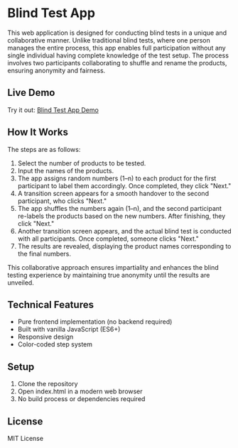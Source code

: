 # Blind Test App

This web application is designed for conducting blind tests in a unique and collaborative manner. Unlike traditional blind tests, where one person manages the entire process, this app enables full participation without any single individual having complete knowledge of the test setup. The process involves two participants collaborating to shuffle and rename the products, ensuring anonymity and fairness.

## Live Demo

Try it out: [Blind Test App Demo](https://danielmroczek.github.io/blind-test/)

## How It Works

The steps are as follows:  

1. Select the number of products to be tested.  
2. Input the names of the products.  
3. The app assigns random numbers (1–n) to each product for the first participant to label them accordingly. Once completed, they click "Next."  
4. A transition screen appears for a smooth handover to the second participant, who clicks "Next."  
5. The app shuffles the numbers again (1–n), and the second participant re-labels the products based on the new numbers. After finishing, they click "Next."  
6. Another transition screen appears, and the actual blind test is conducted with all participants. Once completed, someone clicks "Next."  
7. The results are revealed, displaying the product names corresponding to the final numbers.  

This collaborative approach ensures impartiality and enhances the blind testing experience by maintaining true anonymity until the results are unveiled.

## Technical Features

- Pure frontend implementation (no backend required)
- Built with vanilla JavaScript (ES6+)
- Responsive design
- Color-coded step system

## Setup

1. Clone the repository
2. Open index.html in a modern web browser
3. No build process or dependencies required

## License

MIT License